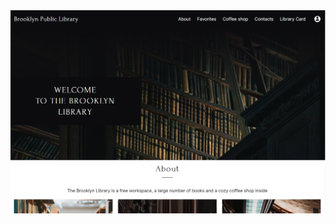 <a href='https://alvar91.github.io/brooklyn-library-js-html-css/' title='View project demo'>
    <img src='./preview/brooklyn-public-library.png'>
</a>
